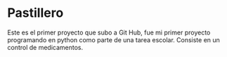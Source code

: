 # Pastillero
Este es el primer proyecto que subo a Git Hub, fue mi primer proyecto programando en python como parte de una tarea escolar. Consiste en un control de medicamentos.
